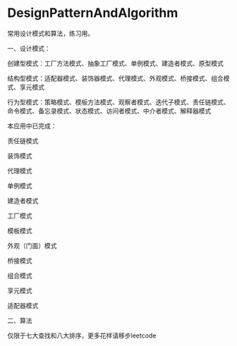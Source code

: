 # DesignPatternAndAlgorithm
常用设计模式和算法，练习用。

一、设计模式：

创建型模式：工厂方法模式、抽象工厂模式、单例模式、建造者模式、原型模式

结构型模式：适配器模式、装饰器模式、代理模式、外观模式、桥接模式、组合模式、享元模式

行为型模式：策略模式、模板方法模式、观察者模式、迭代子模式、责任链模式、命令模式、备忘录模式、状态模式、访问者模式、中介者模式、解释器模式

本应用中已完成：

责任链模式

装饰模式

代理模式

单例模式

建造者模式

工厂模式

模板模式

外观（门面）模式

桥接模式

组合模式

享元模式

适配器模式

二、算法

仅限于七大查找和八大排序，更多花样请移步leetcode
